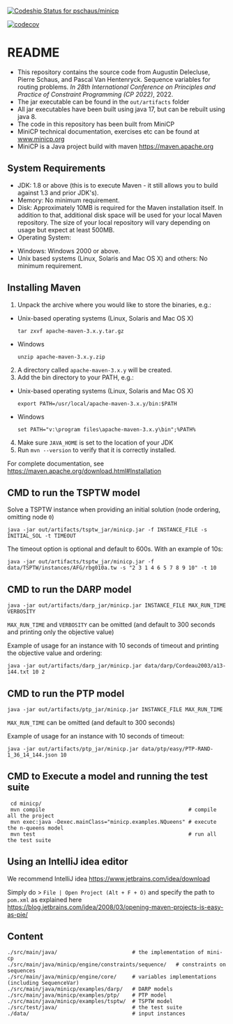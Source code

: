 
[ ![Codeship Status for pschaus/minicp](https://app.codeship.com/projects/c5b42a30-bb10-0134-c1e5-0a15df6d3688/status?branch=master)](https://app.codeship.com/projects/195547)

[![codecov](https://codecov.io/bb/pschaus/minicp/branch/master/graph/badge.svg?token=zAUOtKaB64)](https://codecov.io/bb/pschaus/minicp)


# README #

* This repository contains the source code from Augustin Delecluse, Pierre Schaus, and Pascal Van Hentenryck. Sequence variables for routing problems.
  *In 28th International Conference on Principles and Practice of Constraint Programming (CP
  2022)*, 2022.
* The jar executable can be found in the `out/artifacts` folder
* All jar executables have been built using java 17, but can be rebuilt using java 8.
* The code in this repository has been built from MiniCP
* MiniCP technical documentation, exercises etc 
can be found at www.minicp.org
* MiniCP is a Java project build with maven https://maven.apache.org



System Requirements
-------------------

* JDK:
 1.8 or above (this is to execute Maven - it still allows you to build against 1.3
 and prior JDK's).
* Memory:
 No minimum requirement.
* Disk:
 Approximately 10MB is required for the Maven installation itself. In addition to
 that, additional disk space will be used for your local Maven repository. The size
 of your local repository will vary depending on usage but expect at least 500MB.
* Operating System:
 - Windows: Windows 2000 or above.
 - Unix based systems (Linux, Solaris and Mac OS X) and others: No minimum requirement.

Installing Maven
----------------

1. Unpack the archive where you would like to store the binaries, e.g.:
 - Unix-based operating systems (Linux, Solaris and Mac OS X)
   ```
   tar zxvf apache-maven-3.x.y.tar.gz 
   ```  
 - Windows
   ```
   unzip apache-maven-3.x.y.zip
   ```
2. A directory called `apache-maven-3.x.y` will be created.
3. Add the bin directory to your PATH, e.g.:
 - Unix-based operating systems (Linux, Solaris and Mac OS X)
   ```
   export PATH=/usr/local/apache-maven-3.x.y/bin:$PATH
   ```
 - Windows
   ```
   set PATH="v:\program files\apache-maven-3.x.y\bin";%PATH%
   ```
4. Make sure `JAVA_HOME` is set to the location of your JDK
5. Run `mvn --version` to verify that it is correctly installed.


For complete documentation, see https://maven.apache.org/download.html#Installation

CMD to run the TSPTW model
--------------------------

Solve a TSPTW instance when providing an initial solution (node ordering, omitting node `0`)
```
java -jar out/artifacts/tsptw_jar/minicp.jar -f INSTANCE_FILE -s INITIAL_SOL -t TIMEOUT
```
The timeout option is optional and default to 600s. With an example of 10s:
```
java -jar out/artifacts/tsptw_jar/minicp.jar -f data/TSPTW/instances/AFG/rbg010a.tw -s "2 3 1 4 6 5 7 8 9 10" -t 10
```

CMD to run the DARP model
--------------------------

```
java -jar out/artifacts/darp_jar/minicp.jar INSTANCE_FILE MAX_RUN_TIME VERBOSITY
```
`MAX_RUN_TIME` and `VERBOSITY` can be omitted (and default to 300 seconds and printing only the objective value)

Example of usage for an instance with 10 seconds of timeout and printing the objective value and ordering:
```
java -jar out/artifacts/darp_jar/minicp.jar data/darp/Cordeau2003/a13-144.txt 10 2 
```

CMD to run the PTP model
--------------------------

```
java -jar out/artifacts/ptp_jar/minicp.jar INSTANCE_FILE MAX_RUN_TIME
```
`MAX_RUN_TIME` can be omitted (and default to 300 seconds)

Example of usage for an instance with 10 seconds of timeout:
```
java -jar out/artifacts/ptp_jar/minicp.jar data/ptp/easy/PTP-RAND-1_36_14_144.json 10
```


CMD to Execute a model and running the test suite
--------------------------------------------------

```
 cd minicp/
 mvn compile                                              # compile all the project
 mvn exec:java -Dexec.mainClass="minicp.examples.NQueens" # execute the n-queens model
 mvn test                                                 # run all the test suite
```

Using an IntelliJ idea editor
--------------------------------------------------

We recommend IntelliJ idea https://www.jetbrains.com/idea/download

Simply do > `File | Open Project (Alt + F + O)` and specify the path to `pom.xml`
as explained here
https://blog.jetbrains.com/idea/2008/03/opening-maven-projects-is-easy-as-pie/

Content
-------------

```
./src/main/java/                        # the implementation of mini-cp
./src/main/java/minicp/engine/constraints/sequence/   # constraints on sequences
./src/main/java/minicp/engine/core/     # variables implementations (including SequenceVar)
./src/main/java/minicp/examples/darp/   # DARP models
./src/main/java/minicp/examples/ptp/    # PTP model
./src/main/java/minicp/examples/tsptw/  # TSPTW model
./src/test/java/                        # the test suite
./data/                                 # input instances
```

